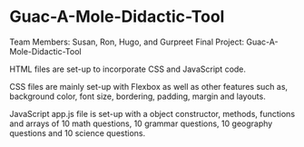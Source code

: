 # Guac-A-Mole-Didactic-Tool

Team Members: Susan, Ron, Hugo, and Gurpreet
Final Project: Guac-A-Mole-Didactic-Tool

HTML files are set-up to incorporate CSS and JavaScript code.

CSS files are mainly set-up with Flexbox as well as other features such as, background color, font size, bordering, padding, margin and layouts.

JavaScript app.js file is set-up with a object constructor, methods, functions and arrays of 10 math questions, 10 grammar questions, 10 geography questions and 10 science questions.
